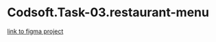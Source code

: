 # Codsoft.Task-03.restaurant-menu
[link to figma project](https://www.figma.com/design/eJQmSgpSiQEqYmqPbHEMBu/task-03?node-id=0-1&t=mIsHxlf2I2x9mcK6-1)
